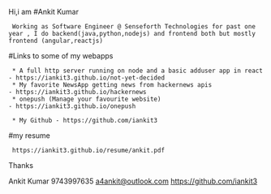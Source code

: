 Hi,i am 
#Ankit Kumar
```
 Working as Software Engineer @ Senseforth Technologies for past one year , I do backend(java,python,nodejs) and frontend both but mostly frontend (angular,reactjs)
```

#Links to some of my webapps
```
 * A full http server running on node and a basic adduser app in react - https://iankit3.github.io/not-yet-decided 
 * My favorite NewsApp getting news from hackernews apis               - https://iankit3.github.io/hackernews
 * onepush (Manage your favourite website)                             - https://iankit3.github.io/onepush
 
 * My Github - https://github.com/iankit3

```
#my resume
 ```
  https://iankit3.github.io/resume/ankit.pdf
 ```

 Thanks
 
 Ankit Kumar
 9743997635
 a4ankit@outlook.com
 https://github.com/iankit3
